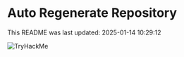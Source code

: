 # Auto Regenerate Repository

This README was last updated: 2025-01-14 10:29:12

 ![TryHackMe](https://tryhackme.com/badge/533634)